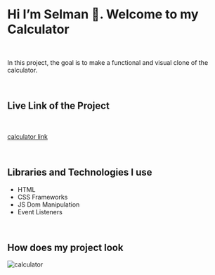 

<h1>Hi I’m Selman 👋. Welcome to my  Calculator </h1>

<br>

<p>In this project, the goal is to make a functional and visual clone of the calculator.</p>

<br>

<h2>Live Link of the Project</h2>

<br>


[calculator link](https://selman-s.github.io/Calculator-study/)

<br>

<h2>Libraries and Technologies I use</h2>
 
 * HTML 
 * CSS Frameworks
 * JS Dom Manipulation
 * Event Listeners



 
 <br>


<h2>How does my project look</h2>


![calculator](https://user-images.githubusercontent.com/97898216/166164152-ba063744-b8ce-4ce2-baf3-01b150ec6baf.png)
